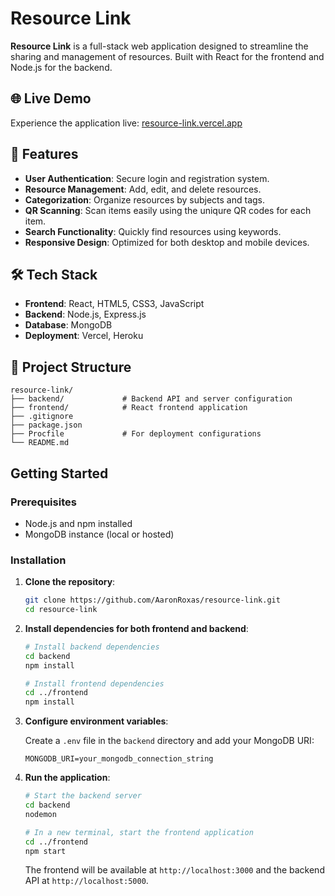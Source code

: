 # Resource Link

**Resource Link** is a full-stack web application designed to streamline the sharing and management of resources. Built with React for the frontend and Node.js for the backend.

## 🌐 Live Demo

Experience the application live: [resource-link.vercel.app](https://resource-link.vercel.app)

## 🚀 Features

- **User Authentication**: Secure login and registration system.
- **Resource Management**: Add, edit, and delete resources.
- **Categorization**: Organize resources by subjects and tags.
- **QR Scanning**: Scan items easily using the uniqure QR codes for each item.
- **Search Functionality**: Quickly find resources using keywords.
- **Responsive Design**: Optimized for both desktop and mobile devices.

## 🛠️ Tech Stack

- **Frontend**: React, HTML5, CSS3, JavaScript
- **Backend**: Node.js, Express.js
- **Database**: MongoDB
- **Deployment**: Vercel, Heroku

## 📁 Project Structure

```
resource-link/
├── backend/             # Backend API and server configuration
├── frontend/            # React frontend application
├── .gitignore
├── package.json
├── Procfile             # For deployment configurations
└── README.md
```

##  Getting Started

### Prerequisites

- Node.js and npm installed
- MongoDB instance (local or hosted)

### Installation

1. **Clone the repository**:

   ```bash
   git clone https://github.com/AaronRoxas/resource-link.git
   cd resource-link
   ```

2. **Install dependencies for both frontend and backend**:

   ```bash
   # Install backend dependencies
   cd backend
   npm install

   # Install frontend dependencies
   cd ../frontend
   npm install
   ```

3. **Configure environment variables**:

   Create a `.env` file in the `backend` directory and add your MongoDB URI:

   ```env
   MONGODB_URI=your_mongodb_connection_string
   ```

4. **Run the application**:

   ```bash
   # Start the backend server
   cd backend
   nodemon

   # In a new terminal, start the frontend application
   cd ../frontend
   npm start
   ```

   The frontend will be available at `http://localhost:3000` and the backend API at `http://localhost:5000`.

